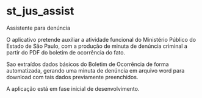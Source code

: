 # st_jus_assist
 Assistente para denúncia 

 O aplicativo pretende auxiliar a atividade funcional do Ministério Público do Estado de São Paulo, com a produção de minuta de denúncia criminal a partir do PDF do boletim de ocorrência do fato. 

 Sao extraídos dados básicos do Boletim de Ocorrência de forma automatizada, gerando uma minuta de denúncia em arquivo word para download com tais dados previamente preenchidos.

 A aplicação está em fase inicial de desenvolvimento.
 